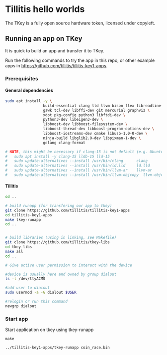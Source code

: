 # Tillitis hello worlds

The TKey is a fully open source hardware token, licensed under copyleft.

## Running an app on TKey

It is quick to build an app and transfer it to TKey.

Run the following commands to try the app in this repo, or other example apps in <https://github.com/tillitis/tillitis-key1-apps>.

### Prerequisites


#### General dependencies

```bash
sudo apt install -y \
                 build-essential clang lld llvm bison flex libreadline-dev \
                 gawk tcl-dev libffi-dev git mercurial graphviz \
                 xdot pkg-config python3 libftdi-dev \
                 python3-dev libeigen3-dev \
                 libboost-dev libboost-filesystem-dev \
                 libboost-thread-dev libboost-program-options-dev \
                 libboost-iostreams-dev cmake libusb-1.0-0-dev \
                 ninja-build libglib2.0-dev libpixman-1-dev \
                 golang clang-format

# NOTE, this might be necessary if clang-15 is not default (e.g. Ubuntu 22.04)
#   sudo apt install -y clang-15 lldb-15 lld-15
#   sudo update-alternatives --install /usr/bin/clang      clang       /usr/bin/clang-15  200
#   sudo update-alternatives --install /usr/bin/ld.lld     ld.lld      /usr/bin/ld.lld-15  200
#   sudo update-alternatives --install /usr/bin/llvm-ar    llvm-ar     /usr/bin/llvm-ar-15 200
#   sudo update-alternatives --install /usr/bin/llvm-objcopy  llvm-objcopy /usr/bin/llvm-objcopy-15 200
```

#### Tillitis

```bash
cd ..

# build runapp (for transfering our app to tkey)
git clone https://github.com/tillitis/tillitis-key1-apps
cd tillitis-key1-apps
make tkey-runapp
cd ..


# build libraries (using in linking, see Makefile)
git clone https://github.com/tillitis/tkey-libs
cd tkey-libs
make all
cd ..
```


```bash
# Give active user permission to interact with the device

#device is usually here and owned by group dialout
ls -l /dev/ttyACM0

#add user to dialout
sudo usermod -a -G dialout $USER

#relogin or run this command
newgrp dialout
```


### Start app

Start application on tkey using tkey-runapp


```
make

../tillitis-key1-apps/tkey-runapp coin_race.bin
```


